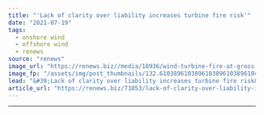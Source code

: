 ```yaml
---
title: "'Lack of clarity over liability increases turbine fire risk'"
date: "2021-07-19"
tags: 
  - onshore wind
  - offshore wind
  - renews
source: "renews"
image_url: "https://renews.biz//media/18936/wind-turbine-fire-at-gross-eilstorf-wind-farm-credit-international-association-for-fire-safety-science.jpg?mode=crop&width=770&heightratio=0.6103896103896103896103896104&slimmage=true"
image_fp: "/assets/img/post_thumbnails/132.6103896103896103896103896104&slimmage=true"
lead: "&#39;Lack of clarity over liability increases turbine fire risk&#39;"
article_url: "https://renews.biz/71053/lack-of-clarity-over-liability-increases-turbine-fire-risk/"
---
```


---
